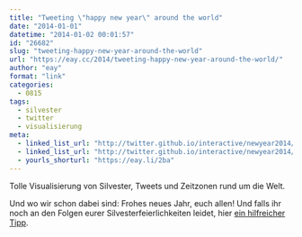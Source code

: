 ```yaml
---
title: "Tweeting \"happy new year\" around the world"
date: "2014-01-01"
datetime: "2014-01-02 00:01:57"
id: "26682"
slug: "tweeting-happy-new-year-around-the-world"
url: "https://eay.cc/2014/tweeting-happy-new-year-around-the-world/"
author: "eay"
format: "link"
categories:
  - 0815
tags:
  - silvester
  - twitter
  - visualisierung
meta:
  - linked_list_url: "http://twitter.github.io/interactive/newyear2014/"
  - linked_list_url: "http://twitter.github.io/interactive/newyear2014/"
  - yourls_shorturl: "https://eay.li/2ba"
---
```


Tolle Visualisierung von Silvester, Tweets und Zeitzonen rund um die Welt.

Und wo wir schon dabei sind: Frohes neues Jahr, euch allen! Und falls ihr noch an den Folgen eurer Silvesterfeierlichkeiten leidet, hier [ein hilfreicher Tipp](http://eay.tumblr.com/post/71898731956).
